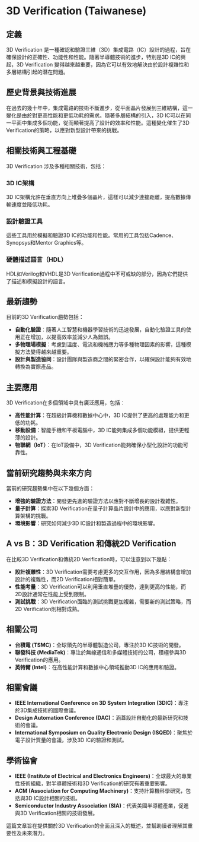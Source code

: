 # 3D Verification (Taiwanese)

## 定義
3D Verification 是一種確認和驗證三維（3D）集成電路（IC）設計的過程，旨在確保設計的正確性、功能性和性能。隨著半導體技術的進步，特別是3D IC的興起，3D Verification 變得越來越重要，因為它可以有效地解決由於設計複雜性和多層結構引起的潛在問題。

## 歷史背景與技術進展
在過去的幾十年中，集成電路的技術不斷進步，從平面晶片發展到三維結構，這一變化是由於對更高性能和更低功耗的需求。隨著多層結構的引入，3D IC可以在同一平面中集成多個功能，從而顯著提高了設計的效率和性能。這種變化催生了3D Verification的策略，以應對新型設計帶來的挑戰。

## 相關技術與工程基礎
3D Verification 涉及多種相關技術，包括：

### 3D IC架構
3D IC架構允許在垂直方向上堆疊多個晶片，這樣可以減少連接距離，提高數據傳輸速度並降低功耗。

### 設計驗證工具
這些工具用於模擬和驗證3D IC的功能和性能。常用的工具包括Cadence、Synopsys和Mentor Graphics等。

### 硬體描述語言（HDL）
HDL如Verilog和VHDL是3D Verification過程中不可或缺的部分，因為它們提供了描述和模擬設計的語言。

## 最新趨勢
目前的3D Verification趨勢包括：

- **自動化驗證**：隨著人工智慧和機器學習技術的迅速發展，自動化驗證工具的使用正在增加，以提高效率並減少人為錯誤。
- **多物理場模擬**：考慮到溫度、電流和機械應力等多種物理因素的影響，這種模擬方法變得越來越重要。
- **設計與製造協同**：設計團隊與製造商之間的緊密合作，以確保設計能夠有效地轉換為實際產品。

## 主要應用
3D Verification在多個領域中具有廣泛應用，包括：

- **高性能計算**：在超級計算機和數據中心中，3D IC提供了更高的處理能力和更低的功耗。
- **移動設備**：智能手機和平板電腦中，3D IC能夠集成多個功能模組，提供更輕薄的設計。
- **物聯網（IoT）**：在IoT設備中，3D Verification能夠確保小型化設計的功能可靠性。

## 當前研究趨勢與未來方向
當前的研究趨勢集中在以下幾個方面：

- **增強的驗證方法**：開發更先進的驗證方法以應對不斷增長的設計複雜性。
- **量子計算**：探索3D Verification在量子計算晶片設計中的應用，以應對新型計算架構的挑戰。
- **環境影響**：研究如何減少3D IC設計和製造過程中的環境影響。

## A vs B：3D Verification 和傳統2D Verification
在比較3D Verification和傳統2D Verification時，可以注意到以下幾點：

- **設計複雜性**：3D Verification需要考慮更多的交互作用，因為多層結構會增加設計的複雜性，而2D Verification相對簡單。
- **性能考量**：3D Verification可以利用垂直堆疊的優勢，達到更高的性能，而2D設計通常在性能上受到限制。
- **測試挑戰**：3D Verification面臨的測試挑戰更加複雜，需要新的測試策略，而2D Verification則相對成熟。

## 相關公司
- **台積電 (TSMC)**：全球領先的半導體製造公司，專注於3D IC技術的開發。
- **聯發科技 (MediaTek)**：專注於無線通信和多媒體技術的公司，積極參與3D Verification的應用。
- **英特爾 (Intel)**：在高性能計算和數據中心領域推動3D IC的應用和驗證。

## 相關會議
- **IEEE International Conference on 3D System Integration (3DIC)**：專注於3D集成技術的國際會議。
- **Design Automation Conference (DAC)**：涵蓋設計自動化的最新研究和技術的會議。
- **International Symposium on Quality Electronic Design (ISQED)**：聚焦於電子設計質量的會議，涉及3D IC的驗證和測試。

## 學術協會
- **IEEE (Institute of Electrical and Electronics Engineers)**：全球最大的專業性技術組織，對半導體技術和3D Verification的研究有著重要影響。
- **ACM (Association for Computing Machinery)**：支持計算機科學研究，包括與3D IC設計相關的技術。
- **Semiconductor Industry Association (SIA)**：代表美國半導體產業，促進與3D Verification相關的技術發展。 

這篇文章旨在提供關於3D Verification的全面且深入的概述，並幫助讀者理解其重要性及未來潛力。